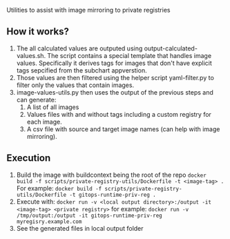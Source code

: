 Utilities to assist with image mirroring to private registries

## How it works?

1. The all calculated values are outputed using output-calculated-values.sh. The script contains a special template that handles image values. Specifically it derives tags for images that don't have explicit tags sepcified from the subchart appverstion.
2. Those values are then filtered using the helper script yaml-filter.py to filter only the values that contain images.
3. image-values-utils.py then uses the output of the previous steps and can generate:
   1. A list of all images
   2. Values files with and without tags including a custom registry for each image.
   3. A csv file with source and target image names (can help with image mirroring).

## Execution
1. Build the image with buildcontext being the root of the repo `docker build -f scripts/private-registry-utils/Dockerfile -t <image-tag> .`  For example: `docker build -f scripts/private-registry-utils/Dockerfile -t gitops-runtime-priv-reg .`
2. Execute with: `docker run -v <local output directory>:/output -it <image-tag> <private registry>` for example: `docker run -v /tmp/output:/output -it gitops-runtime-priv-reg myregisry.example.com`
3. See the generated files in local output folder
